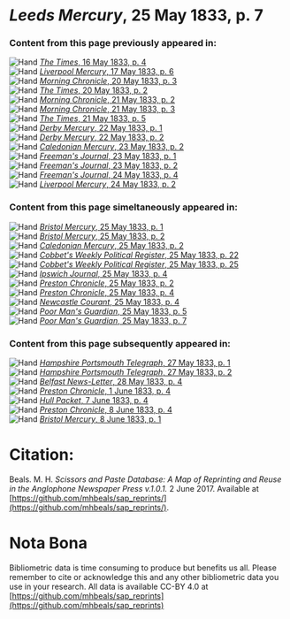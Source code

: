 # *Leeds Mercury*, 25 May 1833, p. 7  
  
### Content from this page previously appeared in:  
![Hand](http://scissorsandpaste.net/wp-content/uploads/2017/06/smallhandpointer.png) [*The Times*, 16 May 1833, p. 4](https://mhbeals.github.io/sap_html/The-Times/The-Times-16-May-1833-p-4)  
![Hand](http://scissorsandpaste.net/wp-content/uploads/2017/06/smallhandpointer.png) [*Liverpool Mercury*, 17 May 1833, p. 6](https://mhbeals.github.io/sap_html/Liverpool-Mercury/Liverpool-Mercury-17-May-1833-p-6)  
![Hand](http://scissorsandpaste.net/wp-content/uploads/2017/06/smallhandpointer.png) [*Morning Chronicle*, 20 May 1833, p. 3](https://mhbeals.github.io/sap_html/Morning-Chronicle/Morning-Chronicle-20-May-1833-p-3)  
![Hand](http://scissorsandpaste.net/wp-content/uploads/2017/06/smallhandpointer.png) [*The Times*, 20 May 1833, p. 2](https://mhbeals.github.io/sap_html/The-Times/The-Times-20-May-1833-p-2)  
![Hand](http://scissorsandpaste.net/wp-content/uploads/2017/06/smallhandpointer.png) [*Morning Chronicle*, 21 May 1833, p. 2](https://mhbeals.github.io/sap_html/Morning-Chronicle/Morning-Chronicle-21-May-1833-p-2)  
![Hand](http://scissorsandpaste.net/wp-content/uploads/2017/06/smallhandpointer.png) [*Morning Chronicle*, 21 May 1833, p. 3](https://mhbeals.github.io/sap_html/Morning-Chronicle/Morning-Chronicle-21-May-1833-p-3)  
![Hand](http://scissorsandpaste.net/wp-content/uploads/2017/06/smallhandpointer.png) [*The Times*, 21 May 1833, p. 5](https://mhbeals.github.io/sap_html/The-Times/The-Times-21-May-1833-p-5)  
![Hand](http://scissorsandpaste.net/wp-content/uploads/2017/06/smallhandpointer.png) [*Derby Mercury*, 22 May 1833, p. 1](https://mhbeals.github.io/sap_html/Derby-Mercury/Derby-Mercury-22-May-1833-p-1)  
![Hand](http://scissorsandpaste.net/wp-content/uploads/2017/06/smallhandpointer.png) [*Derby Mercury*, 22 May 1833, p. 2](https://mhbeals.github.io/sap_html/Derby-Mercury/Derby-Mercury-22-May-1833-p-2)  
![Hand](http://scissorsandpaste.net/wp-content/uploads/2017/06/smallhandpointer.png) [*Caledonian Mercury*, 23 May 1833, p. 2](https://mhbeals.github.io/sap_html/Caledonian-Mercury/Caledonian-Mercury-23-May-1833-p-2)  
![Hand](http://scissorsandpaste.net/wp-content/uploads/2017/06/smallhandpointer.png) [*Freeman's Journal*, 23 May 1833, p. 1](https://mhbeals.github.io/sap_html/Freeman's-Journal/Freeman's-Journal-23-May-1833-p-1)  
![Hand](http://scissorsandpaste.net/wp-content/uploads/2017/06/smallhandpointer.png) [*Freeman's Journal*, 23 May 1833, p. 2](https://mhbeals.github.io/sap_html/Freeman's-Journal/Freeman's-Journal-23-May-1833-p-2)  
![Hand](http://scissorsandpaste.net/wp-content/uploads/2017/06/smallhandpointer.png) [*Freeman's Journal*, 24 May 1833, p. 4](https://mhbeals.github.io/sap_html/Freeman's-Journal/Freeman's-Journal-24-May-1833-p-4)  
![Hand](http://scissorsandpaste.net/wp-content/uploads/2017/06/smallhandpointer.png) [*Liverpool Mercury*, 24 May 1833, p. 2](https://mhbeals.github.io/sap_html/Liverpool-Mercury/Liverpool-Mercury-24-May-1833-p-2)  
  
### Content from this page simeltaneously appeared in:  
![Hand](http://scissorsandpaste.net/wp-content/uploads/2017/06/smallhandpointer.png) [*Bristol Mercury*, 25 May 1833, p. 1](https://mhbeals.github.io/sap_html/Bristol-Mercury/Bristol-Mercury-25-May-1833-p-1)  
![Hand](http://scissorsandpaste.net/wp-content/uploads/2017/06/smallhandpointer.png) [*Bristol Mercury*, 25 May 1833, p. 2](https://mhbeals.github.io/sap_html/Bristol-Mercury/Bristol-Mercury-25-May-1833-p-2)  
![Hand](http://scissorsandpaste.net/wp-content/uploads/2017/06/smallhandpointer.png) [*Caledonian Mercury*, 25 May 1833, p. 2](https://mhbeals.github.io/sap_html/Caledonian-Mercury/Caledonian-Mercury-25-May-1833-p-2)  
![Hand](http://scissorsandpaste.net/wp-content/uploads/2017/06/smallhandpointer.png) [*Cobbet's Weekly Political Register*, 25 May 1833, p. 22](https://mhbeals.github.io/sap_html/Cobbet's-Weekly-Political-Register/Cobbet's-Weekly-Political-Register-25-May-1833-p-22)  
![Hand](http://scissorsandpaste.net/wp-content/uploads/2017/06/smallhandpointer.png) [*Cobbet's Weekly Political Register*, 25 May 1833, p. 25](https://mhbeals.github.io/sap_html/Cobbet's-Weekly-Political-Register/Cobbet's-Weekly-Political-Register-25-May-1833-p-25)  
![Hand](http://scissorsandpaste.net/wp-content/uploads/2017/06/smallhandpointer.png) [*Ipswich Journal*, 25 May 1833, p. 4](https://mhbeals.github.io/sap_html/Ipswich-Journal/Ipswich-Journal-25-May-1833-p-4)  
![Hand](http://scissorsandpaste.net/wp-content/uploads/2017/06/smallhandpointer.png) [*Preston Chronicle*, 25 May 1833, p. 2](https://mhbeals.github.io/sap_html/Preston-Chronicle/Preston-Chronicle-25-May-1833-p-2)  
![Hand](http://scissorsandpaste.net/wp-content/uploads/2017/06/smallhandpointer.png) [*Preston Chronicle*, 25 May 1833, p. 4](https://mhbeals.github.io/sap_html/Preston-Chronicle/Preston-Chronicle-25-May-1833-p-4)  
![Hand](http://scissorsandpaste.net/wp-content/uploads/2017/06/smallhandpointer.png) [*Newcastle Courant*, 25 May 1833, p. 4](https://mhbeals.github.io/sap_html/Newcastle-Courant/Newcastle-Courant-25-May-1833-p-4)  
![Hand](http://scissorsandpaste.net/wp-content/uploads/2017/06/smallhandpointer.png) [*Poor Man's Guardian*, 25 May 1833, p. 5](https://mhbeals.github.io/sap_html/Poor-Man's-Guardian/Poor-Man's-Guardian-25-May-1833-p-5)  
![Hand](http://scissorsandpaste.net/wp-content/uploads/2017/06/smallhandpointer.png) [*Poor Man's Guardian*, 25 May 1833, p. 7](https://mhbeals.github.io/sap_html/Poor-Man's-Guardian/Poor-Man's-Guardian-25-May-1833-p-7)  
  
### Content from this page subsequently appeared in:  
![Hand](http://scissorsandpaste.net/wp-content/uploads/2017/06/smallhandpointer.png) [*Hampshire Portsmouth Telegraph*, 27 May 1833, p. 1](https://mhbeals.github.io/sap_html/Hampshire-Portsmouth-Telegraph/Hampshire-Portsmouth-Telegraph-27-May-1833-p-1)  
![Hand](http://scissorsandpaste.net/wp-content/uploads/2017/06/smallhandpointer.png) [*Hampshire Portsmouth Telegraph*, 27 May 1833, p. 2](https://mhbeals.github.io/sap_html/Hampshire-Portsmouth-Telegraph/Hampshire-Portsmouth-Telegraph-27-May-1833-p-2)  
![Hand](http://scissorsandpaste.net/wp-content/uploads/2017/06/smallhandpointer.png) [*Belfast News-Letter*, 28 May 1833, p. 4](https://mhbeals.github.io/sap_html/Belfast-News-Letter/Belfast-News-Letter-28-May-1833-p-4)  
![Hand](http://scissorsandpaste.net/wp-content/uploads/2017/06/smallhandpointer.png) [*Preston Chronicle*, 1 June 1833, p. 4](https://mhbeals.github.io/sap_html/Preston-Chronicle/Preston-Chronicle-1-June-1833-p-4)  
![Hand](http://scissorsandpaste.net/wp-content/uploads/2017/06/smallhandpointer.png) [*Hull Packet*, 7 June 1833, p. 4](https://mhbeals.github.io/sap_html/Hull-Packet/Hull-Packet-7-June-1833-p-4)  
![Hand](http://scissorsandpaste.net/wp-content/uploads/2017/06/smallhandpointer.png) [*Preston Chronicle*, 8 June 1833, p. 4](https://mhbeals.github.io/sap_html/Preston-Chronicle/Preston-Chronicle-8-June-1833-p-4)  
![Hand](http://scissorsandpaste.net/wp-content/uploads/2017/06/smallhandpointer.png) [*Bristol Mercury*, 8 June 1833, p. 1](https://mhbeals.github.io/sap_html/Bristol-Mercury/Bristol-Mercury-8-June-1833-p-1)  


# Citation: 

Beals. M. H. *Scissors and Paste Database: A Map of Reprinting and Reuse in the Anglophone Newspaper Press v.1.0.1.* 2 June 2017. Available at [https://github.com/mhbeals/sap_reprints/](https://github.com/mhbeals/sap_reprints/). 

# Nota Bona

Bibliometric data is time consuming to produce but benefits us all. Please remember to cite or acknowledge this and any other bibliometric data you use in your research. All data is available CC-BY 4.0 at [https://github.com/mhbeals/sap_reprints](https://github.com/mhbeals/sap_reprints)